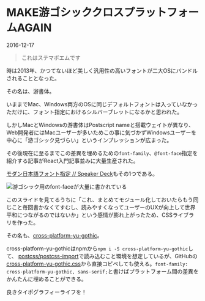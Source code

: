 # MAKE游ゴシッククロスプラットフォームAGAIN

<time datetime="2016-12-17">2016-12-17</time>

> これはステマポエムです

時は2013年、かつてないほど美しく汎用性の高いフォントが二大OSにバンドルされることとなった。

その名は、游書体。

いままでMac、Windows両方のOSに同じデフォルトフォントは入っていなかっただけに、フォント指定におけるシルバーブレットになるかと思われた。

しかしMacとWindowsの游書体はPostscript nameと搭載ウェイトが異なり、Web開発者にはMacユーザーが多いためこの事に気づかずWindowsユーザーを中心に「游ゴシック見づらい」というインプレッションが広まった。

その後現在に至るまでこの差異を埋めるための`font-family`、`@font-face`指定を紹介する記事がReact入門記事並みに大量生産された。

[モダン日本語フォント指定 // Speaker Deck](https://speakerdeck.com/tacamy/modanri-ben-yu-huontozhi-ding)もその1つである。

![游ゴシック用のfont-faceが大量に書かれている](img/yu-font-face.png)

このスライドを見てるうちに「これ、まとめてモジュール化しておいたらもう同じこと毎回書かなくてすむし、読みやすくなってユーザーのUXが向上して世界平和につながるのではないか」という感情が膨れ上がったため、CSSライブラリを作った。

その名も、[cross-platform-yu-gothic](https://www.npmjs.com/package/cross-platform-yu-gothic)。

cross-platform-yu-gothicはnpmから`npm i -S cross-platform-yu-gothic`して、 [postcss/postcss-import](https://github.com/postcss/postcss-import)で読み込むこと環境を想定しているが、GitHubの[cross-platform-yu-gothic.css](https://raw.githubusercontent.com/rxon/cross-platform-yu-gothic/master/cross-platform-yu-gothic.css)から直接コピペしても使える。`font-family: cross-platform-yu-gothic, sans-serif;`と書けばプラットフォーム間の差異をかんたんに埋めることができる。

良きタイポグラフィーライフを！
